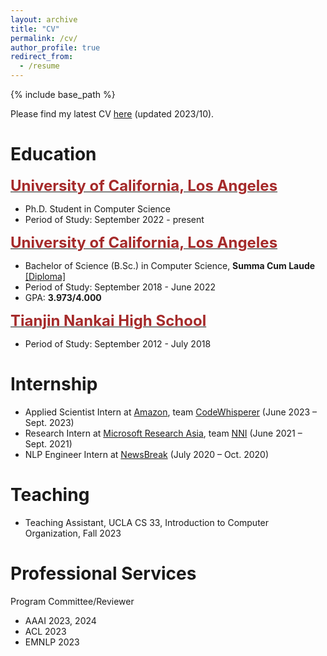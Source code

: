 ```yaml
---
layout: archive
title: "CV"
permalink: /cv/
author_profile: true
redirect_from:
  - /resume
---
```


{% include base_path %}

Please find my latest CV [here](/files/CV_diwu.pdf) (updated 2023/10). 

# Education
<span style="color:black; font-size:17px"><b><a href="https://cs.ucla.edu" target="_blank"><font color="brown" size="5">University of California, Los Angeles</font></a></b></span><br/>
* Ph.D. Student in Computer Science<br/>
* Period of Study: September 2022 - present <br/>

<span style="color:black; font-size:17px"><b><a href="https://cs.ucla.edu" target="_blank"><font color="brown" size="5">University of California, Los Angeles</font></a></b></span><br/>
* Bachelor of Science (B.Sc.) in Computer Science, <b>Summa Cum Laude</b> <a href="../files/bs_diploma.pdf">[Diploma]</a> <br/>
* Period of Study: September 2018 - June 2022 <br/>
* GPA: <b>3.973/4.000</b> <br/>

<span style="color:black; font-size:17px"><b><a href="http://www.nkzx.cn/" target="_blank"><font color="brown" size="5">Tianjin Nankai High School</font></a></b></span><br/>
* Period of Study: September 2012 - July 2018 <br/>

# Internship
* Applied Scientist Intern at <a href="https://www.amazon.science/" target="_blank">Amazon</a>, team <a href="https://aws.amazon.com/codewhisperer/" target="_blank">CodeWhisperer</a> (June 2023 – Sept. 2023)
* Research Intern at <a href="https://www.microsoft.com/en-us/research/lab/microsoft-research-asia/" target="_blank">Microsoft Research Asia</a>, team <a href="https://github.com/microsoft/nni/" target="_blank">NNI</a> (June 2021 – Sept. 2021)
* NLP Engineer Intern at <a href="https://www.newsbreak.com/" target="_blank">NewsBreak</a> (July 2020 – Oct. 2020)

# Teaching
* Teaching Assistant, UCLA CS 33, Introduction to Computer Organization, Fall 2023

# Professional Services 
Program Committee/Reviewer
* AAAI 2023, 2024
* ACL 2023
* EMNLP 2023
